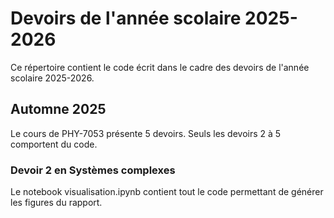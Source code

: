 # Devoirs de l'année scolaire 2025-2026
Ce répertoire contient le code écrit dans le cadre des devoirs de l'année scolaire 2025-2026.

## Automne 2025
Le cours de PHY-7053 présente 5 devoirs. Seuls les devoirs 2 à 5 comportent du code.

### Devoir 2 en Systèmes complexes
Le notebook visualisation.ipynb contient tout le code permettant de générer les figures du rapport.
